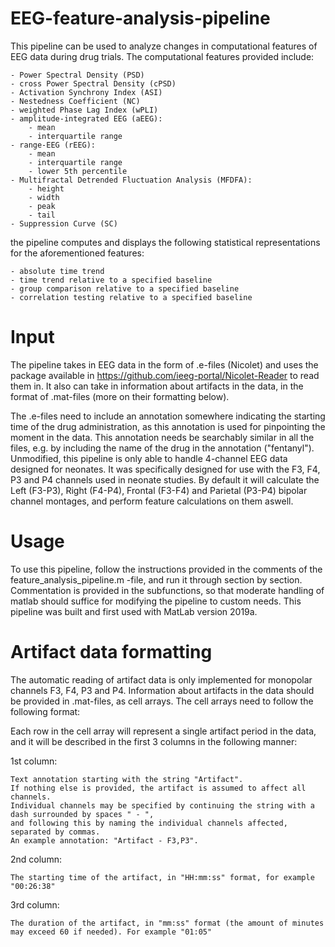 # EEG-feature-analysis-pipeline

This pipeline can be used to analyze changes in computational features of EEG data during drug trials. The computational features provided include:

    - Power Spectral Density (PSD)
    - cross Power Spectral Density (cPSD)
    - Activation Synchrony Index (ASI)
    - Nestedness Coefficient (NC)
    - weighted Phase Lag Index (wPLI)
    - amplitude-integrated EEG (aEEG):
        - mean
        - interquartile range 
    - range-EEG (rEEG):
        - mean
        - interquartile range
        - lower 5th percentile
    - Multifractal Detrended Fluctuation Analysis (MFDFA):
        - height
        - width
        - peak
        - tail
    - Suppression Curve (SC)
    
the pipeline computes and displays the following statistical representations for the aforementioned features:
    
    - absolute time trend
    - time trend relative to a specified baseline
    - group comparison relative to a specified baseline
    - correlation testing relative to a specified baseline
    
# Input
    
The pipeline takes in EEG data in the form of .e-files (Nicolet) and uses the package available in https://github.com/ieeg-portal/Nicolet-Reader to read them in. It also can take in information about artifacts in the data, in the format of .mat-files (more on their formatting below).

The .e-files need to include an annotation somewhere indicating the starting time of the drug administration, as this annotation is used for pinpointing the moment in the data. This annotation needs be searchably similar in all the files, e.g. by including the name of the drug in the annotation ("fentanyl"). Unmodified, this pipeline is only able to handle 4-channel EEG data designed for neonates. It was specifically designed for use with the F3, F4, P3 and P4 channels used in neonate studies. By default it will calculate the Left (F3-P3), Right (F4-P4), Frontal (F3-F4) and Parietal (P3-P4) bipolar channel montages, and perform feature calculations on them aswell.

# Usage

To use this pipeline, follow the instructions provided in the comments of the feature_analysis_pipeline.m -file, and run it through section by section. Commentation is provided in the subfunctions, so that moderate handling of matlab should suffice for modifying the pipeline to custom needs. This pipeline was built and first used with MatLab version 2019a.

# Artifact data formatting

The automatic reading of artifact data is only implemented for monopolar channels F3, F4, P3 and P4. Information about artifacts in the data should be provided in .mat-files, as cell arrays. The cell arrays need to follow the following format:

Each row in the cell array will represent a single artifact period in the data, and it will be described in the first 3 columns in the following manner:

1st column:

    Text annotation starting with the string "Artifact". 
    If nothing else is provided, the artifact is assumed to affect all channels. 
    Individual channels may be specified by continuing the string with a dash surrounded by spaces " - ",  
    and following this by naming the individual channels affected, separated by commas. 
    An example annotation: "Artifact - F3,P3".
    
2nd column:

    The starting time of the artifact, in "HH:mm:ss" format, for example "00:26:38"
    
3rd column:

    The duration of the artifact, in "mm:ss" format (the amount of minutes may exceed 60 if needed). For example "01:05" 

